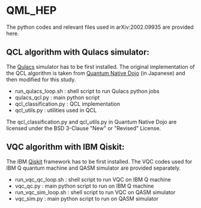 # QML_HEP

The python codes and relevant files used in arXiv:2002.09935 are provided here.

## QCL algorithm with Qulacs simulator:
The [Qulacs](https://github.com/qulacs/qulacs) simulator has to be first installed. The original implementation of the QCL algorithm is taken from [Quantum Native Dojo](https://github.com/qulacs/quantum-native-dojo) (in Japanese) and then modified for this study.

- run_qulacs_loop.sh : shell script to run Qulacs python jobs
- qulacs_qcl.py : main python script
- qcl_classification.py : QCL implementation
- qcl_utils.py : utilities used in QCL

The qcl_classification.py and qcl_utils.py in Quantum Native Dojo are licensed under the BSD 3-Clause "New" or "Revised" License. 

## VQC algorithm with IBM Qiskit:
The IBM [Qiskit](https://github.com/Qiskit/qiskit) framework has to be first installed. The VQC codes used for IBM Q quantum machine and QASM simulator are provided separately.

- run_vqc_qc_loop.sh : shell script to run VQC on IBM Q machine
- vqc_qc.py : main python script to run on IBM Q machine
- run_vqc_sim_loop.sh : shell script to run VQC on QASM simulator
- vqc_sim.py : main python script to run on QASM simulator
